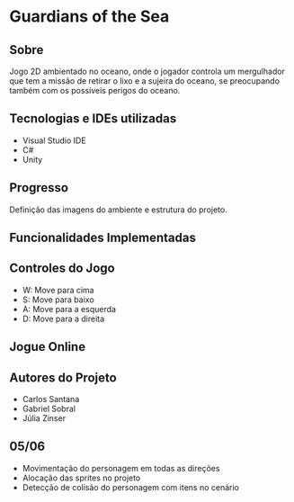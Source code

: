 # Guardians of the Sea

## Sobre
Jogo 2D ambientado no oceano, onde o jogador controla um mergulhador que tem a missão de retirar o lixo e a sujeira do oceano, se preocupando também com os possíveis perigos do oceano.

## Tecnologias e IDEs utilizadas
- Visual Studio IDE
- C#
- Unity

## Progresso
Definição das imagens do ambiente e estrutura do projeto.

## Funcionalidades Implementadas

## Controles do Jogo
- W: Move para cima
- S: Move para baixo
- A: Move para a esquerda
- D: Move para a direita

## Jogue Online

## Autores do Projeto
- Carlos Santana
- Gabriel Sobral
- Júlia Zinser


## 05/06

- Movimentação do personagem em todas as direções
- Alocação das sprites no projeto
- Detecção de colisão do personagem com itens no cenário
